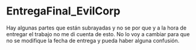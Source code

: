 # EntregaFinal_EvilCorp
Hay algunas partes que están subrayadas y no se por que y a la hora de entregar el trabajo no me di cuenta de esto. No lo voy a cambiar para que no se modifique la fecha de entrega y pueda haber alguna confusión. 